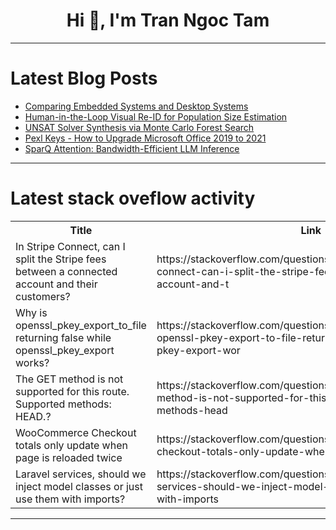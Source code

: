 <h1 align="center">Hi 👋, I'm Tran Ngoc Tam</h1>

---

# Latest Blog Posts 
<!-- BLOG-POST-LIST:START -->
- [Comparing Embedded Systems and Desktop Systems](https://dev.to/jpdengler/comparing-embedded-systems-and-desktop-systems-2lm6)
- [Human-in-the-Loop Visual Re-ID for Population Size Estimation](https://dev.to/mikeyoung44/human-in-the-loop-visual-re-id-for-population-size-estimation-1an)
- [UNSAT Solver Synthesis via Monte Carlo Forest Search](https://dev.to/mikeyoung44/unsat-solver-synthesis-via-monte-carlo-forest-search-3m22)
- [Pexl Keys - How to Upgrade Microsoft Office 2019 to 2021](https://dev.to/pexlkeys/pexl-keys-how-to-upgrade-microsoft-office-2019-to-2021-8i7)
- [SparQ Attention: Bandwidth-Efficient LLM Inference](https://dev.to/mikeyoung44/sparq-attention-bandwidth-efficient-llm-inference-493p)
<!-- BLOG-POST-LIST:END -->

---

# Latest stack oveflow activity
<table>
  <tr><th>Title</th><th>Link</th></tr>
  <!-- STACKOVERFLOW:START --><tr><td>In Stripe Connect, can I split the Stripe fees between a connected account and their customers?</td><td>https://stackoverflow.com/questions/78754507/in-stripe-connect-can-i-split-the-stripe-fees-between-a-connected-account-and-t</td></tr><tr><td>Why is openssl_pkey_export_to_file returning false while openssl_pkey_export works?</td><td>https://stackoverflow.com/questions/78754237/why-is-openssl-pkey-export-to-file-returning-false-while-openssl-pkey-export-wor</td></tr><tr><td>The GET method is not supported for this route. Supported methods: HEAD.?</td><td>https://stackoverflow.com/questions/78754095/the-get-method-is-not-supported-for-this-route-supported-methods-head</td></tr><tr><td>WooCommerce Checkout totals only update when page is reloaded twice</td><td>https://stackoverflow.com/questions/78753972/woocommerce-checkout-totals-only-update-when-page-is-reloaded-twice</td></tr><tr><td>Laravel services, should we inject model classes or just use them with imports?</td><td>https://stackoverflow.com/questions/78753967/laravel-services-should-we-inject-model-classes-or-just-use-them-with-imports</td></tr><!-- STACKOVERFLOW:END -->
</table>

---


